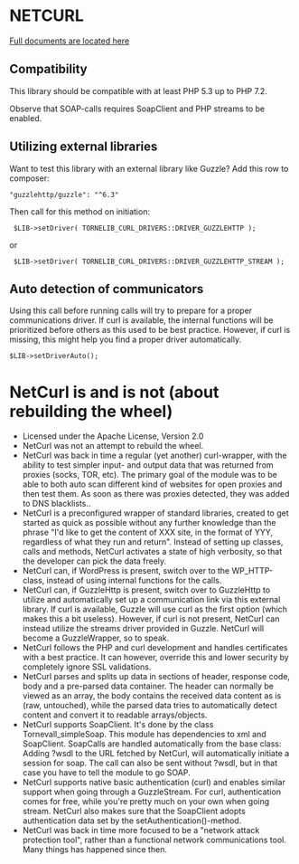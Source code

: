 # NETCURL

[Full documents are located here](https://docs.tornevall.net/x/KwCy)


## Compatibility

This library should be compatible with at least PHP 5.3 up to PHP 7.2.

Observe that SOAP-calls requires SoapClient and PHP streams to be enabled.


## Utilizing external libraries

Want to test this library with an external library like Guzzle? Add this row to composer:

    "guzzlehttp/guzzle": "^6.3"

Then call for this method on initiation:

     $LIB->setDriver( TORNELIB_CURL_DRIVERS::DRIVER_GUZZLEHTTP );
     
or
   
     $LIB->setDriver( TORNELIB_CURL_DRIVERS::DRIVER_GUZZLEHTTP_STREAM );


## Auto detection of communicators

Using this call before running calls will try to prepare for a proper communications driver. If curl is available, the internal functions will be prioritized before others as this used to be best practice. However, if curl is missing, this might help you find a proper driver automatically.

    $LIB->setDriverAuto();


# NetCurl is and is not (about rebuilding the wheel)

* Licensed under the Apache License, Version 2.0
* NetCurl was not an attempt to rebuild the wheel.
* NetCurl was back in time a regular (yet another) curl-wrapper, with the ability to test simpler input- and output data that was returned from proxies (socks, TOR, etc). The primary goal of the module was to be able to both auto scan different kind of websites for open proxies and then test them. As soon as there was proxies detected, they was added to DNS blacklists..
* NetCurl is a preconfigured wrapper of standard libraries, created to get started as quick as possible without any further knowledge than the phrase "I'd like to get the content of XXX site, in the format of YYY, regardless of what they run and return". Instead of setting up classes, calls and methods, NetCurl activates a state of high verbosity, so that the developer can pick the data freely.
* NetCurl can, if WordPress is present, switch over to the WP_HTTP-class, instead of using internal functions for the calls.
* NetCurl can, if GuzzleHttp is present, switch over to GuzzleHttp to utilize and automatically set up a communication link via this external library. If curl is available, Guzzle will use curl as the first option (which makes this a bit useless). However, if curl is not present, NetCurl can instead utilize the streams driver provided in Guzzle. NetCurl will become a GuzzleWrapper, so to speak.
* NetCurl follows the PHP and curl development and handles certificates with a best practice. It can however, override this and lower security by completely ignore SSL validations.
* NetCurl parses and splits up data in sections of header, response code, body and a pre-parsed data container. The header can normally be viewed as an array, the body contains the received data content as is (raw, untouched), while the parsed data tries to automatically detect content and convert it to readable arrays/objects.
* NetCurl supports SoapClient. It's done by the class Tornevall_simpleSoap. This module has dependencies to xml and SoapClient. SoapCalls are handled automatically from the base class: Adding ?wsdl to the URL fetched by NetCurl, will automatically initiate a session for soap. The call can also be sent without ?wsdl, but in that case you have to tell the module to go SOAP.
* NetCurl supports native basic authentication (curl) and enables similar support when going through a GuzzleStream. For curl, authentication comes for free, while you're pretty much on your own when going stream. NetCurl also makes sure that the SoapClient adopts authentication data set by the setAuthentication()-method.
* NetCurl was back in time more focused to be a "network attack protection tool", rather than a functional network communications tool. Many things has happened since then.

